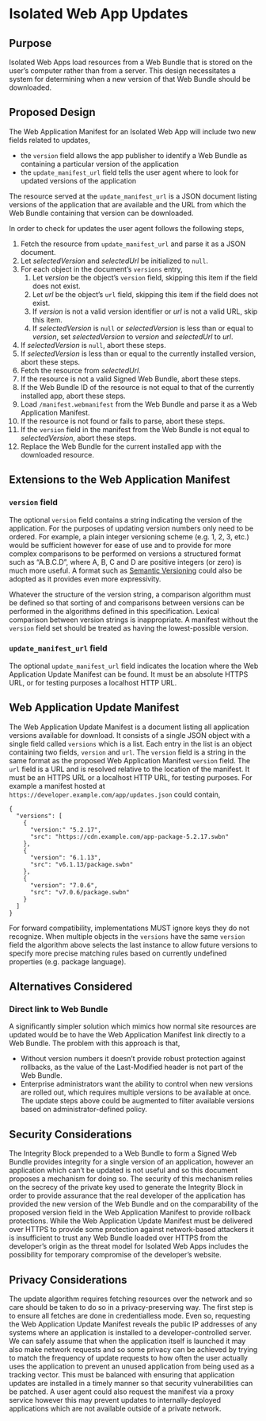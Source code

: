 # Isolated Web App Updates

## Purpose

Isolated Web Apps load resources from a Web Bundle that is stored on the user’s computer rather than from a server. This design necessitates a system for determining when a new version of that Web Bundle should be downloaded.

## Proposed Design

The Web Application Manifest for an Isolated Web App will include two new fields related to updates,

*   the `version` field allows the app publisher to identify a Web Bundle as containing a particular version of the application
*   the `update_manifest_url` field tells the user agent where to look for updated versions of the application

The resource served at the `update_manifest_url` is a JSON document listing versions of the application that are available and the URL from which the Web Bundle containing that version can be downloaded.

In order to check for updates the user agent follows the following steps,

1. Fetch the resource from `update_manifest_url` and parse it as a JSON document.
2. Let _selectedVersion_ and _selectedUrl_ be initialized to `null`.
3. For each object in the document’s `versions` entry,
    1. Let _version_ be the object’s `version` field, skipping this item if the field does not exist.
    2. Let _url_ be the object’s `url` field, skipping this item if the field does not exist.
    3. If _version_ is not a valid version identifier or _url_ is not a valid URL, skip this item.
    4. If _selectedVersion_ is `null` or _selectedVersion_ is less than or equal to _version_, set _selectedVersion_ to _version_ and _selectedUrl_ to _url_. 
4. If _selectedVersion_ is `null`, abort these steps.
5. If _selectedVersion_ is less than or equal to the currently installed version, abort these steps.
6. Fetch the resource from _selectedUrl_.
7. If the resource is not a valid Signed Web Bundle, abort these steps.
8. If the Web Bundle ID of the resource is not equal to that of the currently installed app, abort these steps.
9. Load `/manifest.webmanifest` from the Web Bundle and parse it as a Web Application Manifest.
10. If the resource is not found or fails to parse, abort these steps.
11. If the `version` field in the manifest from the Web Bundle is not equal to _selectedVersion_, abort these steps.
12. Replace the Web Bundle for the current installed app with the downloaded resource.

## Extensions to the Web Application Manifest

### `version` field

The optional `version` field contains a string indicating the version of the application. For the purposes of updating version numbers only need to be ordered. For example, a plain integer versioning scheme (e.g. 1, 2, 3, etc.) would be sufficient however for ease of use and to provide for more complex comparisons to be performed on versions a structured format such as “A.B.C.D”, where A, B, C and D are positive integers (or zero) is much more useful. A format such as [Semantic Versioning](https://semver.org/) could also be adopted as it provides even more expressivity.

Whatever the structure of the version string, a comparison algorithm must be defined so that sorting of and comparisons between versions can be performed in the algorithms defined in this specification. Lexical comparison between version strings is inappropriate. A manifest without the `version` field set should be treated as having the lowest-possible version.

### `update_manifest_url` field

The optional `update_manifest_url` field indicates the location where the Web Application Update Manifest can be found. It must be an absolute HTTPS URL, or for testing purposes a localhost HTTP URL.

## Web Application Update Manifest

The Web Application Update Manifest is a document listing all application versions available for download. It consists of a single JSON object with a single field called `versions` which is a list. Each entry in the list is an object containing two fields, `version` and `url`. The `version` field is a string in the same format as the proposed Web Application Manifest `version` field. The `url` field is a URL and is resolved relative to the location of the manifest. It must be an HTTPS URL or a localhost HTTP URL, for testing purposes. For example a manifest hosted at `https://developer.example.com/app/updates.json` could contain,

```
{
  "versions": [
    {
      "version:" "5.2.17",
      "src": "https://cdn.example.com/app-package-5.2.17.swbn"
    },
    {
      "version": "6.1.13",
      "src": "v6.1.13/package.swbn"
    },
    {
      "version": "7.0.6",
      "src": "v7.0.6/package.swbn"
    }
  ] 
}
```

For forward compatibility, implementations MUST ignore keys they do not recognize. When multiple objects in the `versions` have the same `version` field the algorithm above selects the last instance to allow future versions to specify more precise matching rules based on currently undefined properties (e.g. package language).

## Alternatives Considered

### Direct link to Web Bundle

A significantly simpler solution which mimics how normal site resources are updated would be to have the Web Application Manifest link directly to a Web Bundle. The problem with this approach is that,

*   Without version numbers it doesn’t provide robust protection against rollbacks, as the value of the Last-Modified header is not part of the Web Bundle.
*   Enterprise administrators want the ability to control when new versions are rolled out, which requires multiple versions to be available at once. The update steps above could be augmented to filter available versions based on administrator-defined policy.

## Security Considerations

The Integrity Block prepended to a Web Bundle to form a Signed Web Bundle provides integrity for a single version of an application, however an application which can’t be updated is not useful and so this document proposes a mechanism for doing so. The security of this mechanism relies on the secrecy of the private key used to generate the Integrity Block in order to provide assurance that the real developer of the application has provided the new version of the Web Bundle and on the comparability of the proposed version field in the Web Application Manifest to provide rollback protections. While the Web Application Update Manifest must be delivered over HTTPS to provide some protection against network-based attackers it is insufficient to trust any Web Bundle loaded over HTTPS from the developer’s origin as the threat model for Isolated Web Apps includes the possibility for temporary compromise of the developer’s website.

## Privacy Considerations

The update algorithm requires fetching resources over the network and so care should be taken to do so in a privacy-preserving way. The first step is to ensure all fetches are done in credentialless mode. Even so, requesting the Web Application Update Manifest reveals the public IP addresses of any systems where an application is installed to a developer-controlled server. We can safely assume that when the application itself is launched it may also make network requests and so some privacy can be achieved by trying to match the frequency of update requests to how often the user actually uses the application to prevent an unused application from being used as a tracking vector. This must be balanced with ensuring that application updates are installed in a timely manner so that security vulnerabilities can be patched. A user agent could also request the manifest via a proxy service however this may prevent updates to internally-deployed applications which are not available outside of a private network.
